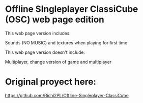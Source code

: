 # Offline SIngleplayer ClassiCube (OSC) web page edition

This web page version includes:

Sounds (NO MUSIC) and textures when playing for first time

This web page version doesn't include:

Multiplayer, change version of game and multiplayer

# Original proyect here:
https://github.com/Richi2PL/Offline-Singleplayer-ClassiCube
